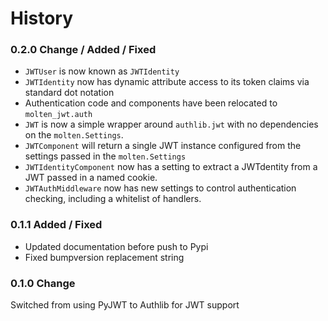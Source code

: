 # History

### 0.2.0 Change / Added / Fixed

* `JWTUser` is now known as `JWTIdentity`
* `JWTIdentity` now has dynamic attribute access to its token claims via standard dot notation
* Authentication code and components have been relocated to `molten_jwt.auth`
* `JWT` is now a simple wrapper around `authlib.jwt` with no dependencies on the `molten.Settings`.
* `JWTComponent` will return a single JWT instance configured from the settings passed in the `molten.Settings`
* `JWTIdentityComponent` now has a setting to extract a JWTdentity from a JWT passed in a named cookie.
* `JWTAuthMiddleware` now has new settings to control authentication checking, including a whitelist of handlers.

### 0.1.1 Added / Fixed

* Updated documentation before push to Pypi
* Fixed bumpversion replacement string

### 0.1.0 Change

Switched from using PyJWT to Authlib for JWT support

